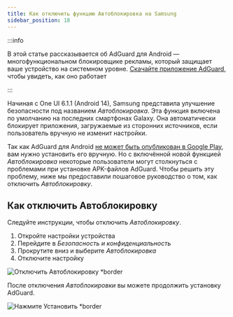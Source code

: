 ```yaml
---
title: Как отключить функцию Автоблокировка на Samsung
sidebar_position: 18
---
```


:::info

В этой статье рассказывается об AdGuard для Android — многофункциональном блокировщике рекламы, который защищает ваше устройство на системном уровне. [Скачайте приложение AdGuard](https://agrd.io/download-kb-adblock), чтобы увидеть, как оно работает

:::

Начиная с One UI 6.1.1 (Android 14), Samsung представила улучшение безопасности под названием _Автоблокировка_. Эта функция включена по умолчанию на последних смартфонах Galaxy. Она автоматически блокирует приложения, загружаемые из сторонних источников, если пользователь вручную не изменит настройки.

Так как AdGuard для Android [не может быть опубликован в Google Play](https://adguard.com/ru/blog/adguard-google-play-removal.html), вам нужно установить его вручную. Но с включённой новой функцией _Автоблокировка_ некоторые пользователи могут столкнуться с проблемами при установке APK-файлов AdGuard. Чтобы решить эту проблему, ниже мы предоставили пошаговое руководство о том, как отключить _Автоблокировку_.

## Как отключить Автоблокировку

Следуйте инструкции, чтобы отключить _Автоблокировку_.

1. Откройте настройки устройства
2. Перейдите в _Безопасность и конфиденциальность_
3. Прокрутите вниз и выберите _Автоблокировка_
4. Отключите настройку

![Отключить Автоблокировку \*border](https://cdn.adtidy.org/content/kb/ad_blocker/android/solving_problems/auto-blocker/auto_blocker_en.png)

После отключения _Автоблокировки_ вы можете продолжить установку AdGuard.

![Нажмите Установить \*border](https://cdn.adtidy.org/content/kb/ad_blocker/android/solving_problems/auto-blocker/install_en.png)

